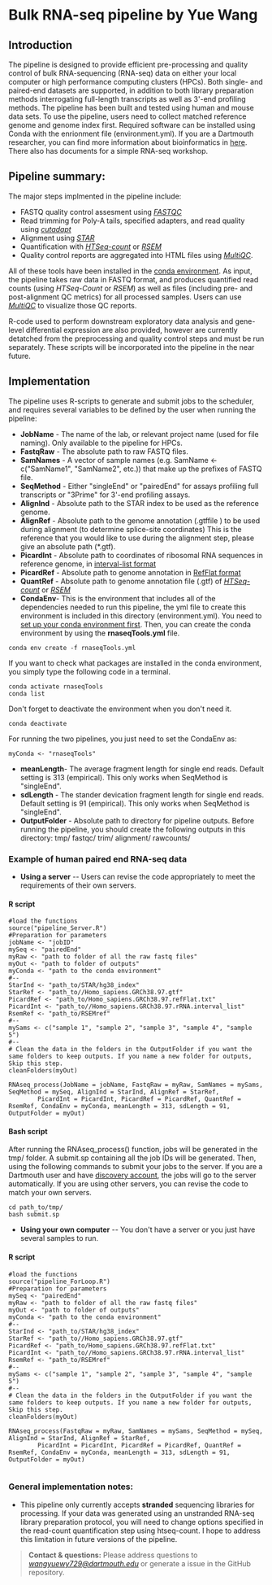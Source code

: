 # Bulk RNA-seq pipeline by Yue Wang

## Introduction 
The pipeline is designed to provide efficient pre-processing and quality control of bulk RNA-sequencing (RNA-seq) data on either your local computer or high performance computing clusters (HPCs). Both single- and paired-end datasets are supported, in addition to both library preparation methods interrogating full-length transcripts as well as 3'-end profiling methods. The pipeline has been built and tested using human and mouse data sets. To use the pipeline, users need to collect matched reference genome and genome index first. Required software can be installed using Conda with the enrionment file (environment.yml). If you are a Dartmouth researcher, you can find more information about bioinformatics in [here](https://github.com/Dartmouth-Data-Analytics-Core). There also has documents for a simple RNA-seq workshop. 

## Pipeline summary:
The major steps implmented in the pipeline include: 

- FASTQ quality control assesment using [*FASTQC*](https://www.bioinformatics.babraham.ac.uk/projects/fastqc/)
- Read trimming for Poly-A tails, specified adapters, and read quality using [*cutadapt*](https://cutadapt.readthedocs.io/en/stable/)
- Alignment using [*STAR*](https://github.com/alexdobin/STAR)
- Quantification with [*HTSeq-count*](https://htseq.readthedocs.io/en/release_0.11.1/count.html) or [*RSEM*](https://deweylab.github.io/RSEM/)
- Quality control reports are aggregated into HTML files using [*MultiQC*](https://multiqc.info/). 

All of these tools have been installed in the [conda environment](https://docs.conda.io/en/latest/). As input, the pipeline takes raw data in FASTQ format, and produces quantified read counts (using *HTSeq-Count* or *RSEM*) as well as files (including pre- and post-alignment QC metrics) for all processed samples. Users can use [*MultiQC*](https://multiqc.info/) to visualize those QC reports.

R-code used to perform downstream exploratory data analysis and gene-level differential expression are also provided, however are currently detatched from the preprocessing and quality control steps and must be run separately. These scripts will be incorporated into the pipeline in the near future. 

## Implementation
The pipeline uses R-scripts to generate and submit jobs to the scheduler, and requires several variables to be defined by the user when running the pipeline: 

* **JobName** - The name of the lab, or relevant project name (used for file naming). Only available to the pipeline for HPCs.
* **FastqRaw** - The absolute path to raw FASTQ files.
* **SamNames** - A vector of sample names (e.g. SamName <- c("SamName1", "SamName2", etc.)) that make up the prefixes of FASTQ file.
* **SeqMethod** - Either "singleEnd" or "pairedEnd" for assays profiling full transcripts or "3Prime" for 3'-end profiling assays. 
* **AlignInd** - Absolute path to the STAR index to be used as the reference genome. 
* **AlignRef** - Absolute path to the genome annotation (.gtffile ) to be used during alignment (to determine splice-site coordinates)
This is the reference that you would like to use during the alignment step, please give an absolute path (*.gtf).
* **PicardInt** - Absolute path to coordinates of ribosomal RNA sequences in reference genome, in [interval-list format](https://gatk.broadinstitute.org/hc/en-us/articles/360035531852-Intervals-and-interval-lists)
* **PicardRef** - Absolute path to genome annotation in [RefFlat format](https://gatk.broadinstitute.org/hc/en-us/articles/360040509431-CollectRnaSeqMetrics-Picard-)
* **QuantRef** - Absolute path to genome annotation file (.gtf) of [*HTSeq-count*](https://htseq.readthedocs.io/en/release_0.11.1/count.html) or [*RSEM*](https://deweylab.github.io/RSEM/)
* **CondaEnv**- This is the environment that includes all of the dependencies needed to run this pipeline, the yml file to create this environment is included in this directory (environment.yml).
You need to [set up your conda environment first](https://docs.conda.io/en/latest/).
Then, you can create the conda environment by using the **rnaseqTools.yml** file.
```{shell}
conda env create -f rnaseqTools.yml
```
If you want to check what packages are installed in the conda environment, you simply type the following code in a terminal.
```{shell}
conda activate rnaseqTools
conda list
```
Don't forget to deactivate the environment when you don't need it. 
```{shell}
conda deactivate
```
For running the two pipelines, you just need to set the CondaEnv as:
```{r}
myConda <- "rnaseqTools"
```
* **meanLength**- The average fragment length for single end reads. Default setting is 313 (empirical). This only works when SeqMethod is "singleEnd". 
* **sdLength** - The stander devication fragment length for single end reads. Default setting is 91 (empirical). This only works when SeqMethod is "singleEnd".
* **OutputFolder** - Absolute path to directory for pipeline outputs. Before running the pipeline, you should create the following outputs in this directory:
tmp/
fastqc/
trim/
alignment/
rawcounts/

### Example of human paired end RNA-seq data 
* **Using a server** -- Users can revise the code appropriately to meet the requirements of their own servers. 
#### R script
```{r}
#load the functions
source("pipeline_Server.R")
#Preparation for parameters 
jobName <- "jobID"
mySeq <- "pairedEnd"
myRaw <- "path to folder of all the raw fastq files"
myOut <- "path to folder of outputs"
myConda <- "path to the conda environment"
#--
StarInd <- "path_to/STAR/hg38_index"
StarRef <- "path_to//Homo_sapiens.GRCh38.97.gtf"
PicardRef <- "path_to/Homo_sapiens.GRCh38.97.refFlat.txt"
PicardInt <- "path_to//Homo_sapiens.GRCh38.97.rRNA.interval_list"
RsemRef <- "path_to/RSEMref"
#--
mySams <- c("sample 1", "sample 2", "sample 3", "sample 4", "sample 5")
#--
# Clean the data in the folders in the OutputFolder if you want the same folders to keep outputs. If you name a new folder for outputs, Skip this step. 
cleanFolders(myOut)

RNAseq_process(JobName = jobName, FastqRaw = myRaw, SamNames = mySams, SeqMethod = mySeq, AlignInd = StarInd, AlignRef = StarRef, 
		PicardInt = PicardInt, PicardRef = PicardRef, QuantRef = RsemRef, CondaEnv = myConda, meanLength = 313, sdLength = 91, OutputFolder = myOut)
```
#### Bash script
After running the RNAseq_process() function, jobs will be generated in the tmp/ folder. A submit.sp containing all the job IDs will be generated. Then, using the following commands to submit your jobs to the server. If you are a Dartmouth user and have [discovery account](https://rc.dartmouth.edu/index.php/discovery-overview/), the jobs will go to the server automatically. If you are using other servers, you can revise the code to match your own servers.
```{shell}
cd path_to/tmp/
bash submit.sp
```
* **Using your own computer** -- You don't have a server or you just have several samples to run. 
#### R script
```{r}
#load the functions
source("pipeline_ForLoop.R")
#Preparation for parameters
mySeq <- "pairedEnd"
myRaw <- "path to folder of all the raw fastq files"
myOut <- "path to folder of outputs"
myConda <- "path to the conda environment"
#--
StarInd <- "path_to/STAR/hg38_index"
StarRef <- "path_to//Homo_sapiens.GRCh38.97.gtf"
PicardRef <- "path_to/Homo_sapiens.GRCh38.97.refFlat.txt"
PicardInt <- "path_to//Homo_sapiens.GRCh38.97.rRNA.interval_list"
RsemRef <- "path_to/RSEMref"
#--
mySams <- c("sample 1", "sample 2", "sample 3", "sample 4", "sample 5")
#--
# Clean the data in the folders in the OutputFolder if you want the same folders to keep outputs. If you name a new folder for outputs, Skip this step. 
cleanFolders(myOut)

RNAseq_process(FastqRaw = myRaw, SamNames = mySams, SeqMethod = mySeq, AlignInd = StarInd, AlignRef = StarRef, 
		PicardInt = PicardInt, PicardRef = PicardRef, QuantRef = RsemRef, CondaEnv = myConda, meanLength = 313, sdLength = 91, OutputFolder = myOut)
		
```
### General implementation notes: 
* This pipeline only currently accepts **stranded** sequencing libraries for processing. If your data was generated using an unstranded RNA-seq library preparation protocol, you will need to change options specified in the read-count quantification step using htseq-count. I hope to address this limitation in future versions of the pipeline. 

> **Contact & questions:** 
> Please address questions to *wangyuewy729@dartmouth.edu* or generate a issue in the GitHub repository. 


